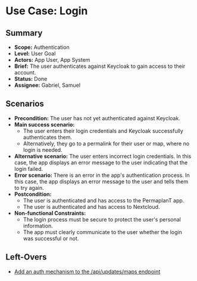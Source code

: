 # Use Case: Login

## Summary

- **Scope:** Authentication
- **Level:** User Goal
- **Actors:** App User, App System
- **Brief:** The user authenticates against Keycloak to gain access to their account.
- **Status:** Done
- **Assignee:** Gabriel, Samuel

## Scenarios

- **Precondition:** The user has not yet authenticated against Keycloak.
- **Main success scenario:**
  - The user enters their login credentials and Keycloak successfully authenticates them.
  - Alternatively, they go to a permalink for their user or map, where no login is needed.
- **Alternative scenario:**
  The user enters incorrect login credentials.
  In this case, the app displays an error message to the user indicating that the login failed.
- **Error scenario:**
  There is an error in the app's authentication process.
  In this case, the app displays an error message to the user and tells them to try again.
- **Postcondition:**
  - The user is authenticated and has access to the PermaplanT app.
  - The user is authenticated and has access to Nextcloud.
- **Non-functional Constraints:**
  - The login process must be secure to protect the user's personal information.
  - The app must clearly communicate to the user whether the login was successful or not.

## Left-Overs

- [Add an auth mechanism to the /api/updates/maps endpoint](https://github.com/ElektraInitiative/PermaplanT/issues/409)
